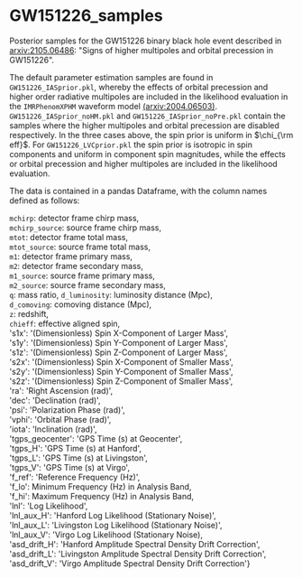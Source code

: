 # GW151226_samples
Posterior samples for the GW151226 binary black hole event described in [arxiv:2105.06486](https://arxiv.org/abs/2105.06486): "Signs of higher multipoles and orbital precession in GW151226".

The default parameter estimation samples are found in ```GW151226_IASprior.pkl```, whereby the effects of orbital precession and higher order radiative multipoles are included in the likelihood evaluation in the ```IMRPhenomXPHM``` waveform model [(arxiv:2004.06503)](https://arxiv.org/abs/2004.06503). ```GW151226_IASprior_noHM.pkl``` and ```GW151226_IASprior_noPre.pkl``` contain the samples where the higher multipoles and orbital precession are disabled respectively. In the three cases above, the spin prior is uniform in $`\chi_{\rm eff}`$. For ```GW151226_LVCprior.pkl``` the spin prior is isotropic in spin components and uniform in component spin magnitudes, while the effects or orbital precession and higher multipoles are included in the likelihood evaluation.

The data is contained in a pandas Dataframe, with the column names defined as follows:  

```mchirp```: detector frame chirp mass,  
```mchirp_source```: source frame chirp mass,  
               ```mtot```: detector frame total mass,  
               ```mtot_source```: source frame total mass,  
               ```m1```: detector frame primary mass,  
               ```m2```: detector frame secondary mass,  
               ```m1_source```: source frame primary mass,  
               ```m2_source```: source frame secondary mass,  
               ```q```: mass ratio,
               ```d_luminosity```: luminosity distance (Mpc),  
               ```d_comoving```: comoving distance (Mpc),  
               ```z```: redshift,  
               ```chieff```: effective aligned spin,  
               's1x': '(Dimensionless) Spin X-Component of Larger Mass',  
               's1y': '(Dimensionless) Spin Y-Component of Larger Mass',  
               's1z': '(Dimensionless) Spin Z-Component of Larger Mass',  
               's2x': '(Dimensionless) Spin X-Component of Smaller Mass',  
               's2y': '(Dimensionless) Spin Y-Component of Smaller Mass',  
               's2z': '(Dimensionless) Spin Z-Component of Smaller Mass',  
               'ra': 'Right Ascension (rad)',  
               'dec': 'Declination (rad)',  
               'psi': 'Polarization Phase (rad)',  
               'vphi': 'Orbital Phase (rad)',  
               'iota': 'Inclination (rad)',  
               'tgps_geocenter': 'GPS Time (s) at Geocenter',  
               'tgps_H': 'GPS Time (s) at Hanford',  
               'tgps_L': 'GPS Time (s) at Livingston',  
               'tgps_V': 'GPS Time (s) at Virgo',  
               'f_ref': 'Reference Frequency (Hz)',  
               'f_lo': Minimum Frequency (Hz) in Analysis Band,  
               'f_hi': Maximum Frequency (Hz) in Analysis Band,  
               'lnl': 'Log Likelihood',  
               'lnl_aux_H': 'Hanford Log Likelihood (Stationary Noise)',  
               'lnl_aux_L': 'Livingston Log Likelihood (Stationary Noise)',  
               'lnl_aux_V': 'Virgo Log Likelihood (Stationary Noise),  
               'asd_drift_H': 'Hanford Amplitude Spectral Density Drift Correction',  
               'asd_drift_L': 'Livingston Amplitude Spectral Density Drift Correction',  
               'asd_drift_V': 'Virgo Amplitude Spectral Density Drift Correction'}
